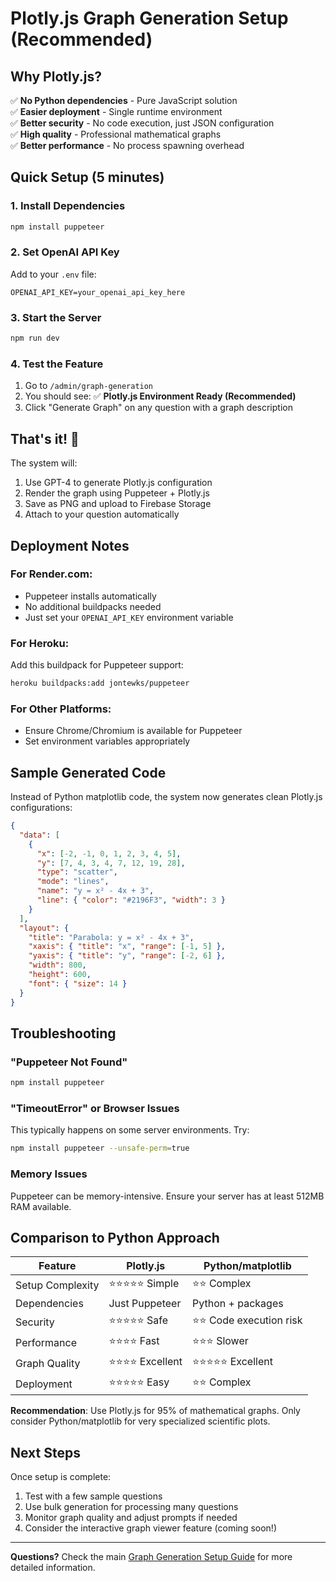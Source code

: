 # Plotly.js Graph Generation Setup (Recommended)

## Why Plotly.js?

✅ **No Python dependencies** - Pure JavaScript solution  
✅ **Easier deployment** - Single runtime environment  
✅ **Better security** - No code execution, just JSON configuration  
✅ **High quality** - Professional mathematical graphs  
✅ **Better performance** - No process spawning overhead  

## Quick Setup (5 minutes)

### 1. Install Dependencies
```bash
npm install puppeteer
```

### 2. Set OpenAI API Key
Add to your `.env` file:
```
OPENAI_API_KEY=your_openai_api_key_here
```

### 3. Start the Server
```bash
npm run dev
```

### 4. Test the Feature
1. Go to `/admin/graph-generation`
2. You should see: ✅ **Plotly.js Environment Ready (Recommended)**
3. Click "Generate Graph" on any question with a graph description

## That's it! 🎉

The system will:
1. Use GPT-4 to generate Plotly.js configuration
2. Render the graph using Puppeteer + Plotly.js
3. Save as PNG and upload to Firebase Storage
4. Attach to your question automatically

## Deployment Notes

### For Render.com:
- Puppeteer installs automatically
- No additional buildpacks needed
- Just set your `OPENAI_API_KEY` environment variable

### For Heroku:
Add this buildpack for Puppeteer support:
```bash
heroku buildpacks:add jontewks/puppeteer
```

### For Other Platforms:
- Ensure Chrome/Chromium is available for Puppeteer
- Set environment variables appropriately

## Sample Generated Code

Instead of Python matplotlib code, the system now generates clean Plotly.js configurations:

```json
{
  "data": [
    {
      "x": [-2, -1, 0, 1, 2, 3, 4, 5],
      "y": [7, 4, 3, 4, 7, 12, 19, 28],
      "type": "scatter",
      "mode": "lines",
      "name": "y = x² - 4x + 3",
      "line": { "color": "#2196F3", "width": 3 }
    }
  ],
  "layout": {
    "title": "Parabola: y = x² - 4x + 3",
    "xaxis": { "title": "x", "range": [-1, 5] },
    "yaxis": { "title": "y", "range": [-2, 6] },
    "width": 800,
    "height": 600,
    "font": { "size": 14 }
  }
}
```

## Troubleshooting

### "Puppeteer Not Found"
```bash
npm install puppeteer
```

### "TimeoutError" or Browser Issues
This typically happens on some server environments. Try:
```bash
npm install puppeteer --unsafe-perm=true
```

### Memory Issues
Puppeteer can be memory-intensive. Ensure your server has at least 512MB RAM available.

## Comparison to Python Approach

| Feature | Plotly.js | Python/matplotlib |
|---------|-----------|-------------------|
| Setup Complexity | ⭐⭐⭐⭐⭐ Simple | ⭐⭐ Complex |
| Dependencies | Just Puppeteer | Python + packages |
| Security | ⭐⭐⭐⭐⭐ Safe | ⭐⭐ Code execution risk |
| Performance | ⭐⭐⭐⭐ Fast | ⭐⭐⭐ Slower |
| Graph Quality | ⭐⭐⭐⭐ Excellent | ⭐⭐⭐⭐⭐ Excellent |
| Deployment | ⭐⭐⭐⭐⭐ Easy | ⭐⭐ Complex |

**Recommendation**: Use Plotly.js for 95% of mathematical graphs. Only consider Python/matplotlib for very specialized scientific plots.

## Next Steps

Once setup is complete:
1. Test with a few sample questions
2. Use bulk generation for processing many questions
3. Monitor graph quality and adjust prompts if needed
4. Consider the interactive graph viewer feature (coming soon!)

---

**Questions?** Check the main [Graph Generation Setup Guide](./GRAPH_GENERATION_SETUP.md) for more detailed information. 